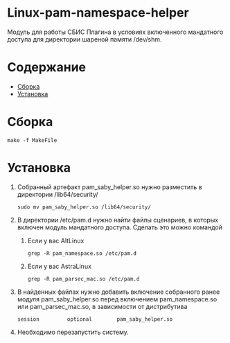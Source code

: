 Linux-pam-namespace-helper
====================================
Модуль для работы СБИС Плагина в условиях включенного мандатного доступа для директории шареной памяти /dev/shm.

# Содержание
- [Сборка](#сборка)
- [Установка](#установка)

# Сборка
```
make -f MakeFile
```
# Установка
1. Собранный артефакт pam_saby_helper.so нужно разместить в директории /lib64/security/

   ```
   sudo mv pam_saby_helper.so /lib64/security/
   ```
2. В директории /etc/pam.d нужно найти файлы сценариев, в которых включен модуль мандатного доступа. Сделать это можно командой
   1. Если у вас AltLinux
      ```
      grep -R pam_namespace.so /etc/pam.d​
      ```
   2. Если у вас AstraLinux
      ```
      grep -R pam_parsec_mac.so /etc/pam.d
      ```
3. В найденных файлах нужно добавить включение собранного ранее модуля pam_saby_helper.so перед включением pam_namespace.so или pam_parsec_mac.so, в зависимости от дистрибутива
   ```
   session         optional        pam_saby_helper.so
   ```
4. Необходимо перезапустить систему.